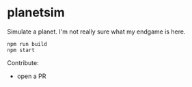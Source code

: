 # planetsim
Simulate a planet. I'm not really sure what my endgame is here.

```
npm run build
npm start
```

Contribute:

- open a PR